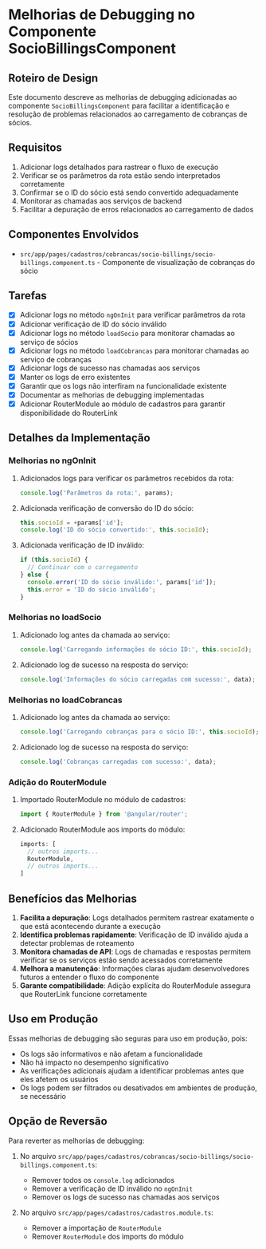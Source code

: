 # Melhorias de Debugging no Componente SocioBillingsComponent

## Roteiro de Design

Este documento descreve as melhorias de debugging adicionadas ao componente `SocioBillingsComponent` para facilitar a identificação e resolução de problemas relacionados ao carregamento de cobranças de sócios.

## Requisitos

1. Adicionar logs detalhados para rastrear o fluxo de execução
2. Verificar se os parâmetros da rota estão sendo interpretados corretamente
3. Confirmar se o ID do sócio está sendo convertido adequadamente
4. Monitorar as chamadas aos serviços de backend
5. Facilitar a depuração de erros relacionados ao carregamento de dados

## Componentes Envolvidos

- `src/app/pages/cadastros/cobrancas/socio-billings/socio-billings.component.ts` - Componente de visualização de cobranças do sócio

## Tarefas

- [x] Adicionar logs no método `ngOnInit` para verificar parâmetros da rota
- [x] Adicionar verificação de ID do sócio inválido
- [x] Adicionar logs no método `loadSocio` para monitorar chamadas ao serviço de sócios
- [x] Adicionar logs no método `loadCobrancas` para monitorar chamadas ao serviço de cobranças
- [x] Adicionar logs de sucesso nas chamadas aos serviços
- [x] Manter os logs de erro existentes
- [x] Garantir que os logs não interfiram na funcionalidade existente
- [x] Documentar as melhorias de debugging implementadas
- [x] Adicionar RouterModule ao módulo de cadastros para garantir disponibilidade do RouterLink

## Detalhes da Implementação

### Melhorias no ngOnInit

1. Adicionados logs para verificar os parâmetros recebidos da rota:
   ```typescript
   console.log('Parâmetros da rota:', params);
   ```

2. Adicionada verificação de conversão do ID do sócio:
   ```typescript
   this.socioId = +params['id'];
   console.log('ID do sócio convertido:', this.socioId);
   ```

3. Adicionada verificação de ID inválido:
   ```typescript
   if (this.socioId) {
     // Continuar com o carregamento
   } else {
     console.error('ID do sócio inválido:', params['id']);
     this.error = 'ID do sócio inválido';
   }
   ```

### Melhorias no loadSocio

1. Adicionado log antes da chamada ao serviço:
   ```typescript
   console.log('Carregando informações do sócio ID:', this.socioId);
   ```

2. Adicionado log de sucesso na resposta do serviço:
   ```typescript
   console.log('Informações do sócio carregadas com sucesso:', data);
   ```

### Melhorias no loadCobrancas

1. Adicionado log antes da chamada ao serviço:
   ```typescript
   console.log('Carregando cobranças para o sócio ID:', this.socioId);
   ```

2. Adicionado log de sucesso na resposta do serviço:
   ```typescript
   console.log('Cobranças carregadas com sucesso:', data);
   ```

### Adição do RouterModule

1. Importado RouterModule no módulo de cadastros:
   ```typescript
   import { RouterModule } from '@angular/router';
   ```

2. Adicionado RouterModule aos imports do módulo:
   ```typescript
   imports: [
     // outros imports...
     RouterModule,
     // outros imports...
   ]
   ```

## Benefícios das Melhorias

1. **Facilita a depuração**: Logs detalhados permitem rastrear exatamente o que está acontecendo durante a execução
2. **Identifica problemas rapidamente**: Verificação de ID inválido ajuda a detectar problemas de roteamento
3. **Monitora chamadas de API**: Logs de chamadas e respostas permitem verificar se os serviços estão sendo acessados corretamente
4. **Melhora a manutenção**: Informações claras ajudam desenvolvedores futuros a entender o fluxo do componente
5. **Garante compatibilidade**: Adição explícita do RouterModule assegura que RouterLink funcione corretamente

## Uso em Produção

Essas melhorias de debugging são seguras para uso em produção, pois:
- Os logs são informativos e não afetam a funcionalidade
- Não há impacto no desempenho significativo
- As verificações adicionais ajudam a identificar problemas antes que eles afetem os usuários
- Os logs podem ser filtrados ou desativados em ambientes de produção, se necessário

## Opção de Reversão

Para reverter as melhorias de debugging:

1. No arquivo `src/app/pages/cadastros/cobrancas/socio-billings/socio-billings.component.ts`:
   - Remover todos os `console.log` adicionados
   - Remover a verificação de ID inválido no `ngOnInit`
   - Remover os logs de sucesso nas chamadas aos serviços

2. No arquivo `src/app/pages/cadastros/cadastros.module.ts`:
   - Remover a importação de `RouterModule`
   - Remover `RouterModule` dos imports do módulo